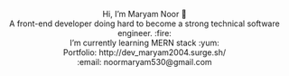  <p align="center">
     Hi, I’m Maryam Noor 👋 <br/>
     A front-end developer doing hard to become a strong technical software engineer. :fire: <br/>
     I’m currently learning MERN stack :yum: <br/>
     Portfolio: http://dev_maryam2004.surge.sh/ <br/>
     :email: noormaryam530@gmail.com <br/>
</p>
